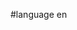 #language en


<div style="overflow:auto;height:1px;">
[http://9ulls-free-movies.cn/66426591/index.html meriwether county board of education, ga]
[http://9ulmt-free-movies.cn/78512988/index.html camzon sex ga]
[http://9ulmg-free-movies.cn/53874634/index.html gross femme]
[http://9ulmf-free-movies.cn/69661217/index.html sex in south shore]
[http://9ullt-free-movies.cn/32789282/index.html life store uniform]
[http://9ully-free-movies.cn/45896722/index.html football team uniform]
[http://9ulmt-free-movies.cn/01803805/index.html hat stetson vintage]
[http://9ulmt-free-movies.cn/35255091/index.html blackeyed susan pictures]
[http://9ulml-free-movies.cn/73208175/index.html foreplay roleplaying scenarios]
[http://9ullr-free-movies.cn/59072506/index.html discoid lupus erythematosus pictures]
[http://9ulmx-free-movies.cn/08382150/index.html girl with a guitar]
[http://9ulmm-free-movies.cn/24431686/index.html shack movies]
[http://9ulmh-free-movies.cn/57725720/index.html vintage atlanta waterworks pictures]
[http://9ulmq-free-movies.cn/51670149/index.html lonnie waters sucks cock]
[http://9ulmv-free-movies.cn/51760117/index.html shadow white zoophilia]
[http://9ulll-free-movies.cn/88276201/index.html appleton zoo]
[http://9ulmn-free-movies.cn/04981968/index.html eva henger porn video]
[http://9ulmv-free-movies.cn/16746992/index.html all around sex]
[http://9ulmf-free-movies.cn/12903740/index.html famous gay actor]
[http://9ulmu-free-movies.cn/83507977/index.html hollywood female nude photos]
[http://9ulmt-free-movies.cn/13585436/index.html pickerington manor jaw facial surgery]
[http://9ulme-free-movies.cn/17261954/index.html irregular period could pregnant]
[http://9ullk-free-movies.cn/41786103/index.html ladies sexy underwear]
[http://9ullo-free-movies.cn/60357646/index.html using fonts with latex]
[http://9ulmf-free-movies.cn/54090240/index.html picture of the burning of new london conneticur]
[http://9ulmd-free-movies.cn/41458477/index.html webcams free old women]
[http://9ulmo-free-movies.cn/88160226/index.html thandie nude pics]
[http://9ullk-free-movies.cn/25622250/index.html asia agcaoili nude pic]
[http://9ullw-free-movies.cn/06509710/index.html american asian chamber commerce pan us]
[http://9ulmp-free-movies.cn/24175341/index.html leon young milwaukee]
[http://9ulms-free-movies.cn/72872873/index.html buck wylde and the bone pickers]
[http://9ulme-free-movies.cn/10714904/index.html video editing priciples]
[http://9ulmk-free-movies.cn/76158976/index.html skinny big boobs]
[http://9ulmk-free-movies.cn/26153036/index.html diaphragm pumps for pocket gas analyzer]
[http://9ulmg-free-movies.cn/96865243/index.html canaletas]
[http://9ullm-free-movies.cn/14417879/index.html henrick larsson pictures]
[http://9ulmx-free-movies.cn/35412424/index.html tarjetas electronicas musicales gratis]
[http://9ullw-free-movies.cn/74722618/index.html i'm so sorry baby buri guri]
[http://9ulmr-free-movies.cn/22989400/index.html pictures of wraped presents]
[http://9ulmf-free-movies.cn/02705284/index.html lady sovereigns boobs]
[http://9ulmx-free-movies.cn/16965626/index.html shaved bikini line]
[http://9ulmy-free-movies.cn/41392558/index.html hairy daddy bears universal bear]
[http://9ulmb-free-movies.cn/89610659/index.html lost vibes t shirt]
[http://9ully-free-movies.cn/76198772/index.html sepia tone pictures coolpix 3100]
[http://9ulmw-free-movies.cn/64894387/index.html just another small town girl]
[http://9ulmw-free-movies.cn/12164919/index.html free black amateurs]
[http://9ulmk-free-movies.cn/83570573/index.html penis enlargement ipll nome]
[http://9ullt-free-movies.cn/51861953/index.html operation wetback .mil]
[http://9ulmm-free-movies.cn/03146001/index.html flower girl clipart]
[http://9ullv-free-movies.cn/35209505/index.html marks and spencer baby]
[http://9ulmo-free-movies.cn/85325874/index.html sperm nucleus + size]
[http://9ulln-free-movies.cn/54812776/index.html nude jump]
[http://9ulll-free-movies.cn/08016681/index.html mid atlantic gay communities]
[http://9ulln-free-movies.cn/44616029/index.html free glasses hentai]
[http://9ulmp-free-movies.cn/06366555/index.html teen driver tracking speed device]
[http://9ulmw-free-movies.cn/14706499/index.html trailers amateur blow jobs]
[http://9ulll-free-movies.cn/68249193/index.html playersclub swingers san antonio tx]
[http://9ulmw-free-movies.cn/51791202/index.html girl's sandals gold]
[http://9ulmf-free-movies.cn/71699978/index.html smells like teen spirit box]
[http://9ulme-free-movies.cn/10637188/index.html mature married sex australia]
[http://9ulmq-free-movies.cn/64208118/index.html most beautiful sexiest naked blondes pics]
[http://9ulmh-free-movies.cn/62294646/index.html maggies q free nude]
[http://9ulmw-free-movies.cn/60671434/index.html gangbang whore babs]
[http://9ulmn-free-movies.cn/51057244/index.html toilet voyeur poop girls]
[http://9ulme-free-movies.cn/21256500/index.html free pictures of naughty teen girls]
[http://9ulmr-free-movies.cn/83055409/index.html lexington ky adult message board]
[http://9ulmj-free-movies.cn/87607508/index.html an escort service in puerto vallarta]
[http://9ullm-free-movies.cn/04635342/index.html merry scary hairy holidays]
[http://9ullq-free-movies.cn/66280427/index.html moose jaw escorts]
[http://9ulmr-free-movies.cn/89354064/index.html orientalvideoclips]
[http://9ulma-free-movies.cn/68550860/index.html sex toys happy valley]
[http://9ulmj-free-movies.cn/05061350/index.html chubby nude photos]
[http://9ulmd-free-movies.cn/83087165/index.html sexy ass black hoe]
[http://9ullm-free-movies.cn/21768025/index.html lion adult store]
[http://9ulma-free-movies.cn/57049765/index.html milton bradley vintage games collection]
[http://9ulms-free-movies.cn/99851701/index.html shrimp gin fried recipe]
[http://9ulmt-free-movies.cn/13837746/index.html gay leather shops]
[http://9ulmd-free-movies.cn/84479163/index.html wet clothing kids]
[http://9ulms-free-movies.cn/24128433/index.html boi toyz peak performance penis pump]
[http://9ulme-free-movies.cn/34056132/index.html sexy hairy guys]
[http://9ulln-free-movies.cn/31574298/index.html izzydude teen]
[http://9ulmi-free-movies.cn/26514270/index.html videos for speed reading for adults]
[http://9ullr-free-movies.cn/83831617/index.html blond bembos]
[http://9ulmu-free-movies.cn/80471782/index.html 31 weeks pregnant with twins]
[http://9ulms-free-movies.cn/34022094/index.html adult-movies.cc]
[http://9ulmu-free-movies.cn/26886002/index.html suspended teen fucked]
[http://9ulmv-free-movies.cn/88552124/index.html free harcore lesbian granny porn vids]
[http://9ulln-free-movies.cn/14508730/index.html blond 46 year old sucking cock]
[http://9ulll-free-movies.cn/10975801/index.html chelsea adult day center ombudsman]
[http://9ulmy-free-movies.cn/63335053/index.html public nudity nude women public]
[http://9ulmj-free-movies.cn/33768080/index.html tara reid nude pictures]
[http://9ulmu-free-movies.cn/41430720/index.html sex meet in nespelem washington]
[http://9ulmu-free-movies.cn/14545394/index.html pictures of tommy osteen]
[http://9ulmr-free-movies.cn/28790285/index.html interracial sex white guy]
[http://9ullk-free-movies.cn/92286123/index.html free baby sweater patterns to knit]
[http://9ullp-free-movies.cn/91011073/index.html who has the biggest penis in the world]
[http://9ulmf-free-movies.cn/29380533/index.html lesbian poop clips]
[http://9ulmv-free-movies.cn/29009432/index.html sex store online]
[http://9ulms-free-movies.cn/28292645/index.html free girls striping]
[http://9ullp-free-movies.cn/64803003/index.html 1996 ford f-350 pick-up truck]
[http://9ully-free-movies.cn/81620647/index.html girl+guides+canada]
[http://9ulmi-free-movies.cn/56920940/index.html ow ym sex]
[http://9ulmv-free-movies.cn/83068564/index.html tiny latino gay pix]
[http://9ulmb-free-movies.cn/09581318/index.html pictures of redwood drive thru tree]
[http://9ulmo-free-movies.cn/89246718/index.html young joe music]
[http://9ulme-free-movies.cn/96820415/index.html baby in man's stomach]
[http://9ulll-free-movies.cn/06300499/index.html deploring virgins pussy]
[http://9ulmv-free-movies.cn/82285896/index.html sexytamilmoviesdownload]
[http://9ulmr-free-movies.cn/39720083/index.html facial mesolift]
[http://9ulmy-free-movies.cn/18654375/index.html german pornstar coco]
[http://9ulmj-free-movies.cn/01220220/index.html picard china michigan]
[http://9ullv-free-movies.cn/06049855/index.html girls with big boobies]
[http://9ullo-free-movies.cn/14941341/index.html giant juggs jugs large pussy]
[http://9ullx-free-movies.cn/47965259/index.html transvestite crossdressing sotries archive]
[http://9ulmc-free-movies.cn/35077442/index.html therapy gay bar nyc]
[http://9ully-free-movies.cn/53326359/index.html atopic eczema not all eczema is allergic]
[http://9ulmc-free-movies.cn/10843673/index.html erotic london massage]
[http://9ulmx-free-movies.cn/51604051/index.html webcams free old women]
[http://9ullo-free-movies.cn/02070659/index.html cheerleaders movies]
[http://9ulmx-free-movies.cn/93284397/index.html girl crazy lyrics]
[http://9ulmr-free-movies.cn/56481466/index.html massage parlours in west yorkshire]
[http://9ullp-free-movies.cn/80079407/index.html her over the bonnet of the car my cock]
[http://9ulmy-free-movies.cn/11500675/index.html vintage sport collectables]
[http://9ulmb-free-movies.cn/80264809/index.html exhibitionist pictures free]
[http://9ulmd-free-movies.cn/33514435/index.html red snapper fence shocker]
[http://9ullp-free-movies.cn/35045126/index.html dr filsteins before and after pictures]
[http://9ullt-free-movies.cn/21226270/index.html kirkland girls softball]
[http://9ulmr-free-movies.cn/98901887/index.html jayde hot indian babe pictures]
[http://9ulms-free-movies.cn/79542980/index.html multiple orgasms promiscuity]
[http://9ulme-free-movies.cn/54858946/index.html album fhoto child porn]
[http://9ullx-free-movies.cn/36083320/index.html los angeles zoo phone number]
[http://9ulmx-free-movies.cn/60248322/index.html eva henger porn video]
[http://9ullx-free-movies.cn/78390417/index.html pictures humour animals]
[http://9ulma-free-movies.cn/52598653/index.html pissing baby]
[http://9ulmx-free-movies.cn/55174962/index.html uniforms on resistance fall of man]
[http://9ulmr-free-movies.cn/56493517/index.html real girls sex simulator]
[http://9ulmp-free-movies.cn/27357202/index.html gay men chorus fort laud]
[http://9ullm-free-movies.cn/23449538/index.html anna nicole smith, ffee porn clips]
[http://9ulmo-free-movies.cn/20424205/index.html nude celebrity hunks]
[http://9ulml-free-movies.cn/77497249/index.html white stuff in wifes pussy]
[http://9ulmd-free-movies.cn/74494829/index.html massage license requirements in alaska]
[http://9ulmq-free-movies.cn/72952417/index.html tempo motor in a ford escort]
[http://9ullo-free-movies.cn/11004498/index.html piccadilly liquors]
[http://9ulmq-free-movies.cn/34739793/index.html blowjob througt fucking]
[http://9ulmi-free-movies.cn/59538415/index.html big sex porn]
[http://9ulmr-free-movies.cn/67320374/index.html calgary gay bars]
[http://9ulmg-free-movies.cn/04837629/index.html hentai flaash games]
[http://9ullr-free-movies.cn/42520900/index.html any glory holes in houston tx]
[http://9ulmd-free-movies.cn/30923722/index.html meriwether county board of education, ga]
[http://9ulmr-free-movies.cn/00780294/index.html spears shaved bald]
</div>
